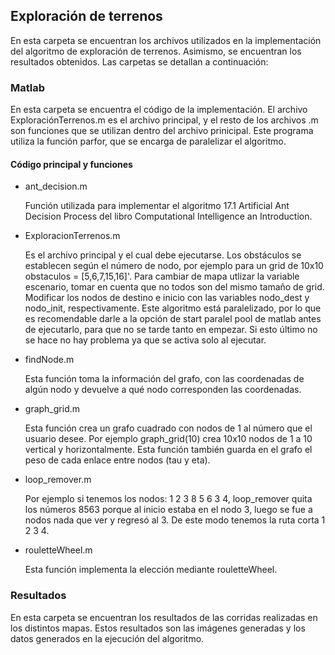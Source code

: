 ## Exploración de terrenos
En esta carpeta se encuentran los archivos utilizados en la implementación del algoritmo de exploración de terrenos. Asimismo, se encuentran los resultados obtenidos. Las carpetas se detallan a continuación:

### Matlab
En esta carpeta se encuentra el código de la implementación. El archivo ExploraciónTerrenos.m es el archivo principal, y el resto de los archivos .m son funciones que se utilizan dentro del archivo prinicipal. Este programa utiliza la función parfor, que se encarga de paralelizar el algoritmo. 

#### Código principal y funciones
- ant_decision.m

  Función utilizada para implementar el algoritmo 17.1 Artificial Ant Decision Process del libro Computational Intelligence an Introduction.
  
- ExploracionTerrenos.m

  Es el archivo principal y el cual debe ejecutarse. Los obstáculos se establecen según el número de nodo, por ejemplo para un grid de 10x10 obstaculos = [5,6,7,15,16]'. Para     cambiar de mapa utlizar la variable escenario, tomar en cuenta que no todos son del mismo tamaño de grid. Modificar los nodos de destino e inicio con las variables nodo_dest y nodo_init, respectivamente. Este algoritmo está paralelizado, por lo que es recomendable darle a la         opción de start paralel pool de matlab antes de ejecutarlo, para que no se tarde tanto en empezar. Si esto último no se hace no hay problema ya que se activa solo al ejecutar.
  
- findNode.m

  Esta función toma la información del grafo, con las coordenadas de algún nodo y devuelve a qué nodo corresponden las coordenadas.
  
- graph_grid.m

  Esta función crea un grafo cuadrado con nodos de 1 al número que el usuario desee. Por ejemplo graph_grid(10) crea 10x10 nodos de 1 a 10 vertical y horizontalmente. Esta         función   también guarda en el grafo el peso de cada enlace entre nodos (tau y eta).
  
- loop_remover.m

  Por ejemplo si tenemos los nodos: 1 2 3 8 5 6 3 4, loop_remover quita los números 8563 porque al inicio estaba en el nodo 3, luego se fue a nodos nada que ver y regresó al 3.   De este modo tenemos la ruta corta 1 2 3 4.
  
- rouletteWheel.m

  Esta función implementa la elección mediante rouletteWheel.

### Resultados
En esta carpeta se encuentran los resultados de las corridas realizadas en los distintos mapas. Estos resultados son las imágenes generadas y los datos generados en la ejecución del algoritmo. 
